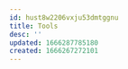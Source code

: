 ```yaml
---
id: hust8w2206vxju53dmtggnu
title: Tools
desc: ''
updated: 1666287785180
created: 1666267272101
---
```

